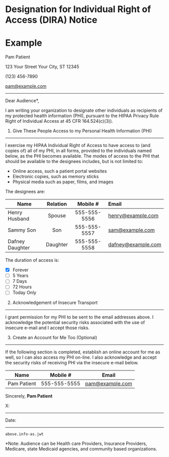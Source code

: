 Designation for Individual Right of Access (DIRA) Notice
========================================================

Example
=======



Pam Patient

123 Your Street Your City, ST 12345

(123) 456-7890

pam@example.com


<hr>


Dear Audience*,


I am writing your organization to designate other individuals as recipients of my protected health information (PHI), pursuant to the HIPAA Privacy Rule Right of Individual Access at 45 CFR 164.524(c)(3)).


1. Give These People Access to my Personal Health Information (PHI)
-------------------------------------------------------------------

I exercise my HIPAA Individual Right of Access to have access to (and copies of) all of my PHI, in all forms, provided to the individuals named below, as the PHI becomes available.  The modes of access to the PHI that should be available to the designees includes, but is not limited to:

* Online access, such a patient portal websites
* Electronic copies, such as memory sticks
* Physical media such as paper, films, and images

The designees are:

| Name            | Relation | Mobile #     | Email              |
| --------------- |:--------:|:-------------:|:------------------|
| Henry Husband   | Spouse   | 555-555-5556 | henry@example.com    |
| Sammy Son       | Son      | 555-555-5557 | sam@example.com    |
| Dafney Daughter | Daughter | 555-555-5558 | dafney@example.com |

The duration of access is:

- [X] Forever
- [ ] 5 Years
- [ ] 7 Days
- [ ] 72 Hours
- [ ] Today Only

2. Acknowledgement of Insecure Transport
----------------------------------------

I grant permission for my PHI to be sent to the email addresses above. I acknowledge the potential security risks associated with the use of insecure e-mail and I accept those risks.  

3. Create an Account for Me Too (Optional)
------------------------------------------

If the following section is completed, establish an online account for me as well, so I can also access my PHI on-line. I also acknowledge and accept the security risks of receiving PHI via the insecure e-mail below.

| Name         | Mobile #     | Email           |
| ------------ |-------------|:----------------:|
| Pam Patient  | 555-555-5555 | pam@example.com |



Sincerely,
__Pam Patient__


X: <hr>


Date:<hr>



    above.info-as.jwt

*Note: Audience can be Health care Providers, Insurance Providers, Medicare, state Medicaid agencies, and community based organizations.
